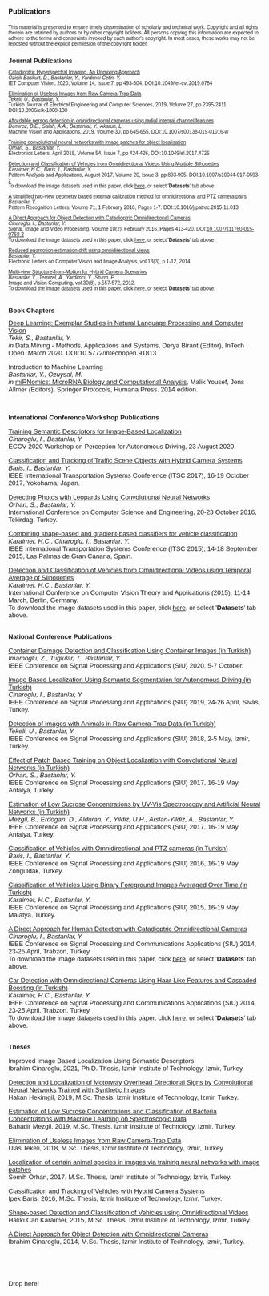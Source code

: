 #### Publications

<!-- saved from url=(0040)http://cvrg.iyte.edu.tr/publications.htm -->

<!-- <body bgcolor="#FFFFFF" text="#000000" data-new-gr-c-s-check-loaded="14.1018.0" data-gr-ext-installed=""> -->
<font face="Verdana, Arial, Helvetica, sans-serif" size="1">
This material is presented to ensure timely dissemination of scholarly and technical work. Copyright and all rights therein are retained by authors or by other copyright holders. All persons copying this information are expected to adhere to the terms and constraints invoked by each author's copyright. In most cases, these works may not be reposted without the explicit permission of the copyright holder.
<br>
<br>

<!--------------->
<!-- JOURNALS  -->

<b><font face="Verdana, Arial, Helvetica, sans-serif" size="2">Journal Publications</font></b>

<p><font face="Verdana, Arial, Helvetica, sans-serif" size="1">
<a href="/assets/docs/Publications/2021_ITSC_ynalcakan_ybastanlar_monocular_visionbased_prediction_of_cutin_maneuvers.pdf" target="blank">Catadioptric Hyperspectral Imaging, An Unmixing Approach</a><br>
 <i>Ozisik Baskurt, D., Bastanlar, Y., Yardimci Cetin, Y.</i><br>
 IET Computer Vision, 2020, Volume 14, Issue 7, pp 493-504, DOI:10.1049/iet-cvi.2019.0784
</font>

<p><font face="Verdana, Arial, Helvetica, sans-serif" size="1">
<a href="http://cvrg.iyte.edu.tr/publications/Tekeli_Bastanlar_TJEECS_AAM.pdf" target="blank">Elimination of Useless Images from Raw Camera-Trap Data</a><br>
 <i>Tekeli, U., Bastanlar, Y.</i><br>
 Turkish Journal of Electrical Engineering and Computer Sciences, 2019, Volume 27, pp 2395-2411, DOI:10.3906/elk-1808-130
</font>


<p><font face="Verdana, Arial, Helvetica, sans-serif" size="1">
<a href="http://cvrg.iyte.edu.tr/publications/Demiroz2019_AAM.pdf" target="blank">Affordable person detection in omnidirectional cameras using radial integral channel features</a><br>
 <i>Demiroz, B.E., Salah, A.A., Bastanlar, Y., Akarun, L.</i><br>
 Machine Vision and Applications, 2019, Volume 30, pp 645-655, DOI:10.1007/s00138-019-01016-w
</font>

<p><font face="Verdana, Arial, Helvetica, sans-serif" size="1">
<a href="http://cvrg.iyte.edu.tr/publications/Orhan_Bastanlar_EL2018_AAM.pdf" target="blank">Training convolutional neural networks with image patches for object localisation</a><br>
 <i>Orhan, S., Bastanlar, Y.</i><br>
 Electronics Letters, April 2018, Volume 54, Issue 7, pp 424-426, DOI:10.1049/el.2017.4725
</font>

<p><font face="Verdana, Arial, Helvetica, sans-serif" size="1">
<a href="http://cvrg.iyte.edu.tr/publications/Karaimer_et_al_PAAA_AAM.pdf" target="blank">Detection and Classification of Vehicles from Omnidirectional Videos Using Multiple Silhouettes</a>
<br><i>Karaimer, H.C., Baris, I., Bastanlar, Y.</i>
<br>Pattern Analysis and Applications, August 2017, Volume 20, Issue 3, pp 893-905, DOI:10.1007/s10044-017-0593-z
<br>To download the image datasets used in this paper, click <a href="http://cvrg.iyte.edu.tr/datasets.htm" target="mainFrame">here</a>, or select '<b>Datasets</b>' tab above.
</font>

<p><font face="Verdana, Arial, Helvetica, sans-serif" size="1">
<a href="http://cvrg.iyte.edu.tr/publications/Bastanlar_PatRec_AAM_v7.pdf" target="blank">
A simplified two-view geometry based external calibration method for omnidirectional and PTZ camera pairs</a>
<br><i>Bastanlar, Y.</i>
<br>Pattern Recognition Letters, Volume 71, 1 February 2016, Pages 1-7. DOI:10.1016/j.patrec.2015.11.013
<br>
</font>

<p><font face="Verdana, Arial, Helvetica, sans-serif" size="1">
<a href="http://cvrg.iyte.edu.tr/publications/Cinaroglu_Bastanlar_SIVP_AAM.pdf" target="blank">
A Direct Approach for Object Detection with Catadioptric Omnidirectional Cameras</a>
<br><i>Cinaroglu, I., Bastanlar, Y.</i>
<br>Signal, Image and Video Processing, Volume 10(2), February 2016, Pages 413-420. DOI:<a href="http://link.springer.com/article/10.1007/s11760-015-0768-2" target="blank">10.1007/s11760-015-0768-2</a>
<br>To download the image datasets used in this paper, click <a href="http://cvrg.iyte.edu.tr/datasets.htm" target="mainFrame">here</a>, or select '<b>Datasets</b>' tab above.
</font></p>

<p><font face="Verdana, Arial, Helvetica, sans-serif" size="1">
<a href="http://elcvia.cvc.uab.es/article/view/564" target="blank">
Reduced egomotion estimation drift using omnidirectional views</a><br>
 <i>Bastanlar, Y.</i><br>
 Electronic Letters on Computer Vision and Image Analysis, vol.13(3), p.1-12, 2014.
</font>

<p><font face="Verdana, Arial, Helvetica, sans-serif" size="1">
<a href="http://cvrg.iyte.edu.tr/publications/MVhybridSfM_IMAVIS_AAM.pdf" target="blank">
Multi-view Structure-from-Motion for Hybrid Camera Scenarios</a>
<br><i>Bastanlar, Y., Temizel, A., Yardimci, Y., Sturm, P.</i>
<br>Image and Vision Computing, vol.30(8), p.557-572, 2012.
<br>To download the image datasets used in this paper, click <a href="http://cvrg.iyte.edu.tr/datasets.htm" target="mainFrame">here</a>, or select '<b>Datasets</b>' tab above. 
</font></p>

<br>

<!-------------------->
<!-- BOOK CHAPTERS  -->

<b><font face="Verdana, Arial, Helvetica, sans-serif" size="2">Book Chapters</font></b>

<p><font face="Verdana, Arial, Helvetica, sans-serif" size="2"> <a href="https://www.intechopen.com/online-first/deep-learning-exemplar-studies-in-natural-language-processing-and-computer-vision" target="blank">
 Deep Learning: Exemplar Studies in Natural Language Processing and Computer Vision </a><br>
 <i>Tekir, S., Bastanlar, Y.</i><br>
 <i>in</i> Data Mining - Methods, Applications and Systems, Derya Birant (Editor), InTech Open. March 2020. DOI:10.5772/intechopen.91813
</font></p><font face="Verdana, Arial, Helvetica, sans-serif" size="2">


<p><font face="Verdana, Arial, Helvetica, sans-serif" size="2">
 Introduction to Machine Learning<br>
 <i>Bastanlar, Y., Ozuysal, M.</i><br>
 <i>in</i> <a href="http://www.amazon.com/miRNomics-MicroRNA-Computational-Analysis-Molecular/dp/1627037470" target="blank"> miRNomics: MicroRNA Biology and Computational Analysis</a>, Malik Yousef, Jens Allmer (Editors), Springer Protocols, Humana Press. 2014 edition.
</font></p><font face="Verdana, Arial, Helvetica, sans-serif" size="2">
<br>

<!-------------------------------------------->
<!-- INTERNATIONAL CONFERENCES / WORKSHOPS  -->

<b><font face="Verdana, Arial, Helvetica, sans-serif" size="2">International Conference/Workshop Publications</font></b>

<!--
<p><font face="Verdana, Arial, Helvetica, sans-serif" size="2">
<a href="publications/Orhan_Bastanlar_ITSC2021.pdf" target="blank">
Efficient Search in a Panoramic Image Database for Long-term Image-based Vehicle Localization</a> 
<br><i>Orhan, S., Bastanlar, Y.</i>
<br>IEEE International Transportation Systems Conference (ITSC 2021), 19-22 September 2021, Indianapolis, USA.
</p>
-->
<!--
<p><font face="Verdana, Arial, Helvetica, sans-serif" size="2">
<a href="publications/Nalcakan_Bastanlar_ITSC2021.pdf" target="blank">
Monocular Vision-based Prediction of Cut-in Maneuvers with LSTM Networks</a> 
<br><i>Nalcakan, Y., Bastanlar, Y.</i>
<br>IEEE International Transportation Systems Conference (ITSC 2021), 19-22 September 2021, Indianapolis, USA.
</p>
-->

<p><font face="Verdana, Arial, Helvetica, sans-serif" size="2">
<a href="http://cvrg.iyte.edu.tr/publications/PAD-08.pdf" target="blank">Training Semantic Descriptors for Image-Based Localization</a>
<br><i>Cinaroglu, I., Bastanlar, Y.</i>
<br>ECCV 2020 Workshop on Perception for Autonomous Driving, 23 August 2020.
</font></p><font face="Verdana, Arial, Helvetica, sans-serif" size="2">

<p><font face="Verdana, Arial, Helvetica, sans-serif" size="2">
<a href="http://cvrg.iyte.edu.tr/publications/Baris_Bastanlar_ITSC2017.pdf" target="blank">Classification and Tracking of Traffic Scene Objects with Hybrid Camera Systems</a> 
<br><i>Baris, I., Bastanlar, Y.</i>
<br>IEEE International Transportation Systems Conference (ITSC 2017), 16-19 October 2017, Yokohama, Japan.
</font></p><font face="Verdana, Arial, Helvetica, sans-serif" size="2">

<p><font face="Verdana, Arial, Helvetica, sans-serif" size="2"> 
<a href="http://cvrg.iyte.edu.tr/publications/Ubmk2016.pdf" target="blank">Detecting Photos with Leopards Using Convolutional Neural Networks</a><br>
 <i>Orhan, S., Bastanlar, Y.</i><br>
 International Conference on Computer Science and Engineering, 20-23 October 2016, Tekirdag, Turkey.
</font></p><font face="Verdana, Arial, Helvetica, sans-serif" size="2">

<p><font face="Verdana, Arial, Helvetica, sans-serif" size="2"> 
<a href="http://cvrg.iyte.edu.tr/publications/karaimer_et_al_ITSC2015.pdf" target="blank">Combining shape-based and gradient-based classifiers for vehicle classification</a><br>
 <i>Karaimer, H.C., Cinaroglu, I., Bastanlar, Y.</i><br>
 IEEE International Transportation Systems Conference (ITSC 2015), 14-18 September 2015, Las Palmas de Gran Canaria, Spain.
</font></p><font face="Verdana, Arial, Helvetica, sans-serif" size="2">


<p><font face="Verdana, Arial, Helvetica, sans-serif" size="2"> 
 <a href="http://cvrg.iyte.edu.tr/publications/Karaimer_Bastanlar_visapp15.pdf" target="blank">Detection and Classification of Vehicles from Omnidirectional Videos using Temporal Average of Silhouettes</a><br>
 <i>Karaimer, H.C., Bastanlar, Y.</i><br>
 International Conference on Computer Vision Theory and Applications (2015), 11-14 March, Berlin, Germany.
<br>To download the image datasets used in this paper, click <a href="http://cvrg.iyte.edu.tr/datasets.htm" target="mainFrame">here</a>, or select '<b>Datasets</b>' tab above. 
</font></p><font face="Verdana, Arial, Helvetica, sans-serif" size="2">

<!-------------------------->
<!-- NATIONAL CONFERENCE  -->

<br>
  <b><font face="Verdana, Arial, Helvetica, sans-serif" size="2">National Conference Publications</font></b>

<p><font face="Verdana, Arial, Helvetica, sans-serif" size="2"> 
 <a href="http://cvrg.iyte.edu.tr/publications/siu2020_konteyner.pdf" target="blank">Container Damage Detection and Classification Using Container Images (in Turkish)</a><br>
<i>Imamoglu, Z., Tuglular, T., Bastanlar, Y. </i> <br>
IEEE Conference on Signal Processing and Applications (SIU) 2020, 5-7 October.
</font></p><font face="Verdana, Arial, Helvetica, sans-serif" size="2">

<p><font face="Verdana, Arial, Helvetica, sans-serif" size="2"> 
 <a href="http://cvrg.iyte.edu.tr/publications/siu2019_localization.pdf" target="blank">Image Based Localization Using Semantic Segmentation for Autonomous Driving (in Turkish)</a><br>
<i>Cinaroglu, I., Bastanlar, Y. </i> <br>
IEEE Conference on Signal Processing and Applications (SIU) 2019, 24-26 April, Sivas, Turkey.
</font></p><font face="Verdana, Arial, Helvetica, sans-serif" size="2">

<p><font face="Verdana, Arial, Helvetica, sans-serif" size="2"> 
 <a href="http://cvrg.iyte.edu.tr/publications/siu2018_fotokapan.pdf" target="blank">Detection of Images with Animals in Raw Camera-Trap Data (in Turkish)</a><br>
<i>Tekeli, U., Bastanlar, Y. </i> <br>
IEEE Conference on Signal Processing and Applications (SIU) 2018, 2-5 May, Izmir, Turkey.
</font></p><font face="Verdana, Arial, Helvetica, sans-serif" size="2">

<p><font face="Verdana, Arial, Helvetica, sans-serif" size="2"> 
 <a href="http://cvrg.iyte.edu.tr/publications/siu2017_CNN.pdf" target="blank">Effect of Patch Based Training on Object Localization with Convolutional Neural Networks (in Turkish)</a><br>
<i>Orhan, S., Bastanlar, Y. </i> <br>
IEEE Conference on Signal Processing and Applications (SIU) 2017, 16-19 May, Antalya, Turkey.
</font></p><font face="Verdana, Arial, Helvetica, sans-serif" size="2">

<p><font face="Verdana, Arial, Helvetica, sans-serif" size="2"> 
 <a href="http://cvrg.iyte.edu.tr/publications/siu2017_sukroz.pdf" target="blank">Estimation of Low Sucrose Concentrations by UV-Vis Spectroscopy and Artificial Neural Networks (in Turkish)</a><br>
<i>Mezgil, B., Erdogan, D., Alduran, Y., Yildiz, U.H., Arslan-Yildiz, A., Bastanlar, Y. </i> <br>
IEEE Conference on Signal Processing and Applications (SIU) 2017, 16-19 May, Antalya, Turkey.
</font></p><font face="Verdana, Arial, Helvetica, sans-serif" size="2">


<p><font face="Verdana, Arial, Helvetica, sans-serif" size="2"> 
 <a href="http://cvrg.iyte.edu.tr/publications/siu2016.pdf" target="blank">Classification of Vehicles with Omnidirectional and PTZ cameras (in Turkish)</a><br>
<i>Baris, I., Bastanlar, Y. </i> <br>
IEEE Conference on Signal Processing and Applications (SIU) 2016, 16-19 May, Zonguldak, Turkey.
</font></p><font face="Verdana, Arial, Helvetica, sans-serif" size="2">

<p><font face="Verdana, Arial, Helvetica, sans-serif" size="2"> 
<a href="http://cvrg.iyte.edu.tr/publications/siu2015.pdf" target="blank">Classification of Vehicles Using Binary Foreground Images Averaged Over Time (in Turkish)</a><br>
<i>Karaimer, H.C., Bastanlar, Y.</i><br>
IEEE Conference on Signal Processing and Applications (SIU) 2015, 16-19 May, Malatya, Turkey.
</font></p><font face="Verdana, Arial, Helvetica, sans-serif" size="2">

<p><font face="Verdana, Arial, Helvetica, sans-serif" size="2"> 
 <a href="http://cvrg.iyte.edu.tr/publications/Cinaroglu_Bastanlar_SIU2014.pdf" target="blank">A Direct Approach for Human Detection with Catadioptric Omnidirectional Cameras</a><br>
 <i>Cinaroglu, I., Bastanlar, Y.</i><br>
 IEEE Conference on Signal Processing and Communications Applications (SIU) 2014, 23-25 April, Trabzon, Turkey.
<br>To download the image datasets used in this paper, click <a href="http://cvrg.iyte.edu.tr/datasets.htm" target="mainFrame">here</a>, or select '<b>Datasets</b>' tab above. 
</font></p><font face="Verdana, Arial, Helvetica, sans-serif" size="2">

<p><font face="Verdana, Arial, Helvetica, sans-serif" size="2"> 
 <a href="http://cvrg.iyte.edu.tr/publications/Karaimer_Bastanlar_SIU2014.pdf" target="blank">Car Detection with Omnidirectional Cameras Using Haar-Like Features and Cascaded Boosting (in Turkish)</a><br>
<i>Karaimer, H.C., Bastanlar, Y. </i> <br>
IEEE Conference on Signal Processing and Communications Applications (SIU) 2014, 23-25 April, Trabzon, Turkey.
<br>To download the image datasets used in this paper, click <a href="http://cvrg.iyte.edu.tr/datasets.htm" target="mainFrame">here</a>, or select '<b>Datasets</b>' tab above. 
</font></p><font face="Verdana, Arial, Helvetica, sans-serif" size="2">

<!------------->
<!-- THESES  -->

<br>
<b><font face="Verdana, Arial, Helvetica, sans-serif" size="2">Theses</font></b>

<p><font face="Verdana, Arial, Helvetica, sans-serif" size="2"> 
Improved Image Based Localization Using Semantic Descriptors<br>
Ibrahim Cinaroglu, 2021, Ph.D. Thesis, Izmir Institute of Technology, Izmir, Turkey.
</font></p>

<p><font face="Verdana, Arial, Helvetica, sans-serif" size="2"> 
<a href="/assets/docs/Publications/Hakan_MScThesis.pdf" target="blank">
Detection and Localization of Motorway Overhead Directional Signs by Convolutional Neural Networks Trained with Synthetic Images</a><br>
Hakan Hekimgil, 2019, M.Sc. Thesis, Izmir Institute of Technology, Izmir, Turkey.
</font></p>

<p><font face="Verdana, Arial, Helvetica, sans-serif" size="2"> 
<a href="http://cvrg.iyte.edu.tr/publications/Bahadir_MScThesis.pdf" target="blank">
Estimation of Low Sucrose Concentrations and Classification of Bacteria Concentrations with Machine Learning on Spectroscopic Data</a><br>
Bahadir Mezgil, 2019, M.Sc. Thesis, Izmir Institute of Technology, Izmir, Turkey.
</font></p>

<p><font face="Verdana, Arial, Helvetica, sans-serif" size="2"> 
<a href="http://cvrg.iyte.edu.tr/publications/Ulas_MScThesis.pdf" target="blank">
Elimination of Useless Images from Raw Camera-Trap Data</a><br>
Ulas Tekeli, 2018, M.Sc. Thesis, Izmir Institute of Technology, Izmir, Turkey.
</font></p>

<p><font face="Verdana, Arial, Helvetica, sans-serif" size="2"> 
<a href="http://cvrg.iyte.edu.tr/publications/SemihOrhan_MScThesis.pdf" target="blank">
Localization of certain animal species in images via training neural networks with image patches</a><br>
Semih Orhan, 2017, M.Sc. Thesis, Izmir Institute of Technology, Izmir, Turkey.
</font></p>

<p><font face="Verdana, Arial, Helvetica, sans-serif" size="2"> 
<a href="http://cvrg.iyte.edu.tr/publications/IpekBaris_MScThesis.pdf" target="blank">
Classification and Tracking of Vehicles with Hybrid Camera Systems</a><br>
Ipek Baris, 2016, M.Sc. Thesis, Izmir Institute of Technology, Izmir, Turkey.
</font></p>

<p><font face="Verdana, Arial, Helvetica, sans-serif" size="2"> 
<a href="http://cvrg.iyte.edu.tr/publications/HakkiCanKaraimer_MScThesis.pdf" target="blank">
Shape-based Detection and Classification of Vehicles using Omnidirectional Videos</a><br>
Hakki Can Karaimer, 2015, M.Sc. Thesis, Izmir Institute of Technology, Izmir, Turkey.
</font></p>

<p><font face="Verdana, Arial, Helvetica, sans-serif" size="2"> 
<a href="http://cvrg.iyte.edu.tr/publications/IbrahimCinaroglu_MScThesis.pdf" target="blank">
A Direct Approach for Object Detection with Omnidirectional Cameras</a><br>
Ibrahim Cinaroglu, 2014, M.Sc. Thesis, Izmir Institute of Technology, Izmir, Turkey.
</font></p>


<p>&nbsp;</p>
<p>&nbsp;</p>


</font></font></font></font></font></font></font></font></font></font></font></font></font></font></font></font></font></font></font></font></font></font></font><div id="weava-permanent-marker" date="1625041977443"></div><div id="weava-ui-wrapper"><div class="weava-drop-area-wrapper"><div class="weava-drop-area"></div>
<div class="weava-drop-area-text">Drop here!</div>
</div></div></body></html>
